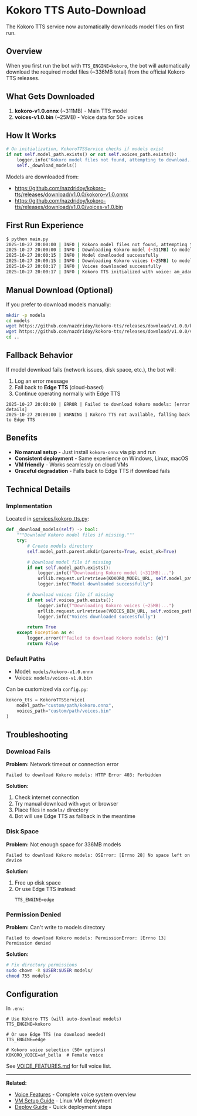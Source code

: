 # Kokoro TTS Auto-Download

The Kokoro TTS service now automatically downloads model files on first run.

## Overview

When you first run the bot with `TTS_ENGINE=kokoro`, the bot will automatically download the required model files (~336MB total) from the official Kokoro TTS releases.

## What Gets Downloaded

1. **kokoro-v1.0.onnx** (~311MB) - Main TTS model
2. **voices-v1.0.bin** (~25MB) - Voice data for 50+ voices

## How It Works

```python
# On initialization, KokoroTTSService checks if models exist
if not self.model_path.exists() or not self.voices_path.exists():
    logger.info("Kokoro model files not found, attempting to download...")
    self._download_models()
```

Models are downloaded from:
- https://github.com/nazdridoy/kokoro-tts/releases/download/v1.0.0/kokoro-v1.0.onnx
- https://github.com/nazdridoy/kokoro-tts/releases/download/v1.0.0/voices-v1.0.bin

## First Run Experience

```bash
$ python main.py
2025-10-27 20:00:00 | INFO | Kokoro model files not found, attempting to download...
2025-10-27 20:00:00 | INFO | Downloading Kokoro model (~311MB) to models/kokoro-v1.0.onnx...
2025-10-27 20:00:15 | INFO | Model downloaded successfully
2025-10-27 20:00:15 | INFO | Downloading Kokoro voices (~25MB) to models/voices-v1.0.bin...
2025-10-27 20:00:17 | INFO | Voices downloaded successfully
2025-10-27 20:00:17 | INFO | Kokoro TTS initialized with voice: am_adam
```

## Manual Download (Optional)

If you prefer to download models manually:

```bash
mkdir -p models
cd models
wget https://github.com/nazdridoy/kokoro-tts/releases/download/v1.0.0/kokoro-v1.0.onnx
wget https://github.com/nazdridoy/kokoro-tts/releases/download/v1.0.0/voices-v1.0.bin
cd ..
```

## Fallback Behavior

If model download fails (network issues, disk space, etc.), the bot will:
1. Log an error message
2. Fall back to **Edge TTS** (cloud-based)
3. Continue operating normally with Edge TTS

```
2025-10-27 20:00:00 | ERROR | Failed to download Kokoro models: [error details]
2025-10-27 20:00:00 | WARNING | Kokoro TTS not available, falling back to Edge TTS
```

## Benefits

- **No manual setup** - Just install `kokoro-onnx` via pip and run
- **Consistent deployment** - Same experience on Windows, Linux, macOS
- **VM friendly** - Works seamlessly on cloud VMs
- **Graceful degradation** - Falls back to Edge TTS if download fails

## Technical Details

### Implementation

Located in [services/kokoro_tts.py](../../services/kokoro_tts.py):

```python
def _download_models(self) -> bool:
    """Download Kokoro model files if missing."""
    try:
        # Create models directory
        self.model_path.parent.mkdir(parents=True, exist_ok=True)

        # Download model file if missing
        if not self.model_path.exists():
            logger.info(f"Downloading Kokoro model (~311MB)...")
            urllib.request.urlretrieve(KOKORO_MODEL_URL, self.model_path)
            logger.info("Model downloaded successfully")

        # Download voices file if missing
        if not self.voices_path.exists():
            logger.info(f"Downloading Kokoro voices (~25MB)...")
            urllib.request.urlretrieve(VOICES_BIN_URL, self.voices_path)
            logger.info("Voices downloaded successfully")

        return True
    except Exception as e:
        logger.error(f"Failed to download Kokoro models: {e}")
        return False
```

### Default Paths

- Model: `models/kokoro-v1.0.onnx`
- Voices: `models/voices-v1.0.bin`

Can be customized via `config.py`:
```python
kokoro_tts = KokoroTTSService(
    model_path="custom/path/kokoro.onnx",
    voices_path="custom/path/voices.bin"
)
```

## Troubleshooting

### Download Fails

**Problem:** Network timeout or connection error
```
Failed to download Kokoro models: HTTP Error 403: Forbidden
```

**Solution:**
1. Check internet connection
2. Try manual download with `wget` or browser
3. Place files in `models/` directory
4. Bot will use Edge TTS as fallback in the meantime

### Disk Space

**Problem:** Not enough space for 336MB models
```
Failed to download Kokoro models: OSError: [Errno 28] No space left on device
```

**Solution:**
1. Free up disk space
2. Or use Edge TTS instead:
   ```env
   TTS_ENGINE=edge
   ```

### Permission Denied

**Problem:** Can't write to models directory
```
Failed to download Kokoro models: PermissionError: [Errno 13] Permission denied
```

**Solution:**
```bash
# Fix directory permissions
sudo chown -R $USER:$USER models/
chmod 755 models/
```

## Configuration

In `.env`:
```env
# Use Kokoro TTS (will auto-download models)
TTS_ENGINE=kokoro

# Or use Edge TTS (no download needed)
TTS_ENGINE=edge

# Kokoro voice selection (50+ options)
KOKORO_VOICE=af_bella  # Female voice
```

See [VOICE_FEATURES.md](VOICE_FEATURES.md) for full voice list.

---

**Related:**
- [Voice Features](VOICE_FEATURES.md) - Complete voice system overview
- [VM Setup Guide](../setup/VM_SETUP.md) - Linux VM deployment
- [Deploy Guide](../../DEPLOY.md) - Quick deployment steps
